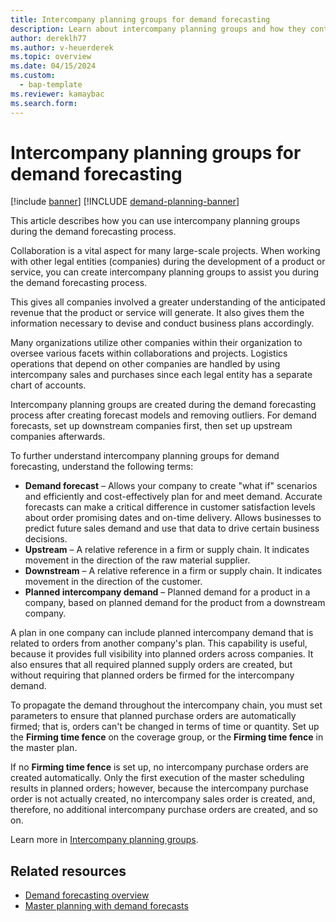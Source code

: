 ```yaml
---
title: Intercompany planning groups for demand forecasting
description: Learn about intercompany planning groups and how they contribute to demand forecasting, which optimizes logistics operations across multiple companies.
author: dereklh77
ms.author: v-heuerderek
ms.topic: overview
ms.date: 04/15/2024
ms.custom: 
  - bap-template
ms.reviewer: kamaybac
ms.search.form:
---
```


# Intercompany planning groups for demand forecasting

[!include [banner](../includes/banner.md)]
[!INCLUDE [demand-planning-banner](../includes/demand-planning-banner.md)]

This article describes how you can use intercompany planning groups during the demand forecasting process.

Collaboration is a vital aspect for many large-scale projects. When working with other legal entities (companies) during the development of a product or service, you can create intercompany planning groups to assist you during the demand forecasting process.

This gives all companies involved a greater understanding of the anticipated revenue that the product or service will generate. It also gives them the information necessary to devise and conduct business plans accordingly.

Many organizations utilize other companies within their organization to oversee various facets within collaborations and projects. Logistics operations that depend on other companies are handled by using intercompany sales and purchases since each legal entity has a separate chart of accounts.

Intercompany planning groups are created during the demand forecasting process after creating forecast models and removing outliers. For demand forecasts, set up downstream companies first, then set up upstream companies afterwards.

To further understand intercompany planning groups for demand forecasting, understand the following terms:

- **Demand forecast** – Allows your company to create "what if" scenarios and efficiently and cost-effectively plan for and meet demand. Accurate forecasts can make a critical difference in customer satisfaction levels about order promising dates and on-time delivery. Allows businesses to predict future sales demand and use that data to drive certain business decisions.
- **Upstream** – A relative reference in a firm or supply chain. It indicates movement in the direction of the raw material supplier.
- **Downstream** – A relative reference in a firm or supply chain. It indicates movement in the direction of the customer.
- **Planned intercompany demand** – Planned demand for a product in a company, based on planned demand for the product from a downstream company.

A plan in one company can include planned intercompany demand that is related to orders from another company's plan. This capability is useful, because it provides full visibility into planned orders across companies. It also ensures that all required planned supply orders are created, but without requiring that planned orders be firmed for the intercompany demand.

To propagate the demand throughout the intercompany chain, you must set parameters to ensure that planned purchase orders are automatically firmed; that is, orders can't be changed in terms of time or quantity. Set up the **Firming time fence** on the coverage group, or the **Firming time fence** in the master plan.

If no **Firming time fence** is set up, no intercompany purchase orders are created automatically. Only the first execution of the master scheduling results in planned orders; however, because the intercompany purchase order is not actually created, no intercompany sales order is created, and, therefore, no additional intercompany purchase orders are created, and so on.

Learn more in [Intercompany planning groups](../master-planning/demand-forecasting-setup.md#intercompany-planning-groups).

<!-- KFM: The following text needs to be verified against SCM pages and settings. I think this text is describing Business Central, not SCM. 

## Overview of the steps to get started

Use the **Intercompany Setup** page to set up the following components of intercompany transactions:

- Your company's intercompany settings.
- The company that will be the synchronization partner.
- The intercompany chart of accounts that all the partners use to exchange transactions.
- The mappings between accounts in the chart of accounts and intercompany chart of accounts for inbound and outbound transactions for each partner.
- The intercompany dimensions and dimension values to use, and how they're mapped to dimensions for each partner.
- The companies that are the intercompany partners.
- The companies that are vendors or customers, or both.

Learn more in [Demand forecasting setup](../master-planning/demand-forecasting-setup.md#intercompany-planning-groups).

## Synchronization partners

All partners must use the same intercompany chart of accounts and, if needed, the same intercompany dimensions. You can save time when you set up the partnership by using the chart of accounts and dimensions for one of the partners as a baseline for the intercompany chart of accounts and dimensions. The company that you use as the baseline is called the *synchronization partner*. Typically, the synchronization partner is the headquarter company, but it doesn't have to be.

On the **Intercompany Setup** page, each partner specifies the synchronization partner in the **Synchronization Partner** field. Afterward, the intercompany chart of accounts and intercompany dimensions are automatically specified for them, based on the setup for the synchronization partner. The partners then use the **Intercompany Chart of Accounts Mapping** and **Intercompany Dimension Mapping** pages to map their chart of accounts and dimensions to the intercompany chart of accounts and dimensions, and vice versa.

> [!NOTE]
> It's important to map accounts and dimensions in both directions. That is, both to the intercompany chart of accounts and dimensions, and from them to your own accounts and dimensions.

Exchange the following authentication settings. Each partner can get this information from their registered app.

- Client ID
- Client secret
- Token endpoint
- Redirect URL

Run the **IC Partner Cross-Environment Setup** assisted setup guide in all companies to specify the information. To start the guide, on the **Intercompany Partner** page, use the **Connect Externally Setup** action.  

-->

## Related resources

- [Demand forecasting overview](../master-planning/introduction-demand-forecasting.md)  
- [Master planning with demand forecasts](../master-planning/planning-optimization/demand-forecast.md)  

